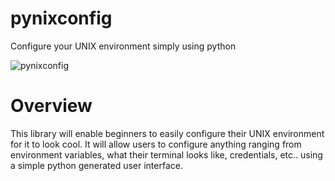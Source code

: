 # pynixconfig
Configure your UNIX environment simply using python


<img src="https://img.shields.io/github/license/sn2865/pynixconfig" alt="pynixconfig"></img>

# Overview

This library will enable beginners to easily configure their UNIX environment for it to look cool.
It will allow users to configure anything ranging from environment variables, what their terminal looks like,
credentials, etc.. using a simple python generated user interface.
